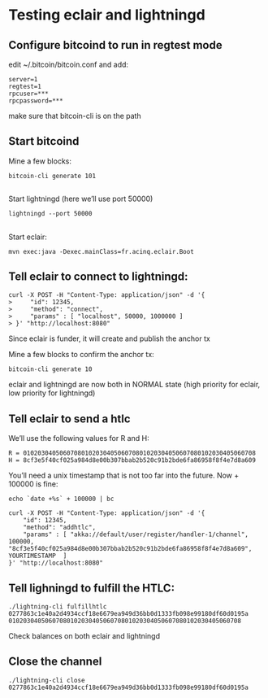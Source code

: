 # Testing eclair and lightningd

## Configure bitcoind to run in regtest mode
edit ~/.bitcoin/bitcoin.conf and add:
```shell
server=1
regtest=1
rpcuser=***
rpcpassword=***
```

make sure that bitcoin-cli is on the path

## Start bitcoind
Mine a few blocks:
```shell
bitcoin-cli generate 101
```
##
Start lightningd (here we’ll use port 50000)
```shell
lightningd --port 50000
```
##
Start eclair:
```shell
mvn exec:java -Dexec.mainClass=fr.acinq.eclair.Boot
```
## Tell eclair to connect to lightningd:

```shell
curl -X POST -H "Content-Type: application/json" -d '{
>     "id": 12345,
>     "method": "connect",
>     "params" : [ "localhost", 50000, 1000000 ]
> }' "http://localhost:8080"
```
Since eclair is funder, it will create and publish the anchor tx

Mine a few blocks to confirm the anchor tx:
```shell
bitcoin-cli generate 10
```
eclair and lightningd are now both in NORMAL state (high priority for eclair, low priority for lightningd)

## Tell eclair to send a htlc
We’ll use the following values for R and H:
```
R = 0102030405060708010203040506070801020304050607080102030405060708
H = 8cf3e5f40cf025a984d8e00b307bbab2b520c91b2bde6fa86958f8f4e7d8a609
```

You’ll need a unix timestamp that is not too far into the future. Now + 100000 is fine:
```shell
echo `date +%s` + 100000 | bc
```

```shell
curl -X POST -H "Content-Type: application/json" -d '{
    "id": 12345,
    "method": "addhtlc",
    "params" : [ "akka://default/user/register/handler-1/channel", 100000, "8cf3e5f40cf025a984d8e00b307bbab2b520c91b2bde6fa86958f8f4e7d8a609", YOURTIMESTAMP  ]
}' "http://localhost:8080"
```

## Tell lighningd to fulfill the HTLC:
```shell
./lightning-cli fulfillhtlc 0277863c1e40a2d4934ccf18e6679ea949d36bb0d1333fb098e99180df60d0195a 0102030405060708010203040506070801020304050607080102030405060708
```
Check balances on both eclair and lightningd

## Close the channel
```shell
./lightning-cli close 0277863c1e40a2d4934ccf18e6679ea949d36bb0d1333fb098e99180df60d0195a
```






